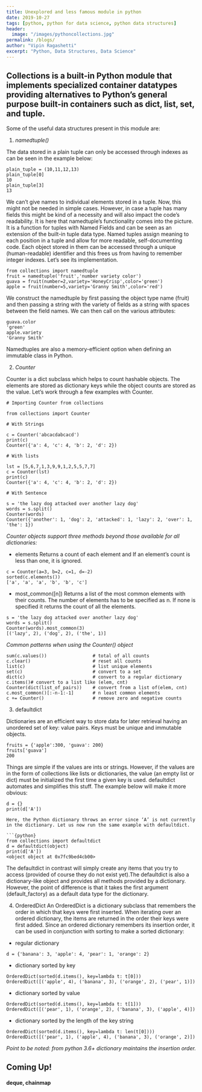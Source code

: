 ```yaml
---
title: Unexplored and less famous module in python
date: 2019-10-27
tags: [python, python for data science, python data structures]
header:
  image: "/images/pythoncollections.jpg"
permalink: /blogs/
author: "Vipin Ragashetti"
excerpt: "Python, Data Structures, Data Science"
---
```


## Collections is a built-in Python module that implements specialized container datatypes providing alternatives to Python’s general purpose built-in containers such as dict, list, set, and tuple.

Some of the useful data structures present in this module are:

1. *namedtuple()*

The data stored in a plain tuple can only be accessed through indexes as can be seen in the example below:

```{python}
plain_tuple = (10,11,12,13)
plain_tuple[0]
10
plain_tuple[3]
13
```

We can’t give names to individual elements stored in a tuple. Now, this might not be needed in simple cases. However, in case a tuple has many fields this might be kind of a necessity and will also impact the code’s readability.
It is here that namedtuple’s functionality comes into the picture. It is a function for tuples with Named Fields and can be seen as an extension of the built-in tuple data type. Named tuples assign meaning to each position in a tuple and allow for more readable, self-documenting code. Each object stored in them can be accessed through a unique (human-readable) identifier and this frees us from having to remember integer indexes. Let’s see its implementation.

```{python}
from collections import namedtuple
fruit = namedtuple('fruit','number variety color')
guava = fruit(number=2,variety='HoneyCrisp',color='green')
apple = fruit(number=5,variety='Granny Smith',color='red')
```

We construct the namedtuple by first passing the object type name (fruit) and then passing a string with the variety of fields as a string with spaces between the field names. We can then call on the various attributes:

```{python}
guava.color
'green'
apple.variety
'Granny Smith'
```

Namedtuples are also a memory-efficient option when defining an immutable class in Python.

2. *Counter*

Counter is a dict subclass which helps to count hashable objects. The elements are stored as dictionary keys while the object counts are stored as the value. Let’s work through a few examples with Counter.

```{python}
# Importing Counter from collections

from collections import Counter

# With Strings

c = Counter('abcacdabcacd')
print(c)
Counter({'a': 4, 'c': 4, 'b': 2, 'd': 2})

# With lists

lst = [5,6,7,1,3,9,9,1,2,5,5,7,7]
c = Counter(lst)
print(c)
Counter({'a': 4, 'c': 4, 'b': 2, 'd': 2})

# With Sentence

s = 'the lazy dog attacked over another lazy dog'
words = s.split()
Counter(words)
Counter({'another': 1, 'dog': 2, 'attacked': 1, 'lazy': 2, 'over': 1, 'the': 1})
```

*Counter objects support three methods beyond those available for all dictionaries:*

+ elements
Returns a count of each element and If an element’s count is less than one, it is ignored.

```{python}
c = Counter(a=3, b=2, c=1, d=-2)
sorted(c.elements())
['a', 'a', 'a', 'b', 'b', 'c']
```

+ most_common([n])
Returns a list of the most common elements with their counts. The number of elements has to be specified as n. If none is specified it returns the count of all the elements.

```{python}
s = 'the lazy dog attacked over another lazy dog'
words = s.split()
Counter(words).most_common(3)
[('lazy', 2), ('dog', 2), ('the', 1)]
```

*Common patterns when using the Counter() object*

```{python}
sum(c.values())                 # total of all counts
c.clear()                       # reset all counts
list(c)                         # list unique elements
set(c)                          # convert to a set
dict(c)                         # convert to a regular dictionary c.items()# convert to a list like (elem, cnt)
Counter(dict(list_of_pairs))    # convert from a list of(elem, cnt)
c.most_common()[:-n-1:-1]       # n least common elements
c += Counter()                  # remove zero and negative counts
```

3. defaultdict

Dictionaries are an efficient way to store data for later retrieval having an unordered set of key: value pairs. Keys must be unique and immutable objects.

```{python}
fruits = {'apple':300, 'guava': 200}
fruits['guava']
200
```

Things are simple if the values are ints or strings. However, if the values are in the form of collections like lists or dictionaries, the value (an empty list or dict) must be initialized the first time a given key is used. defaultdict automates and simplifies this stuff. The example below will make it more obvious:

```{python}
d = {}
print(d['A'])

Here, the Python dictionary throws an error since ‘A’ is not currently in the dictionary. Let us now run the same example with defaultdict.

```{python}
from collections import defaultdict
d = defaultdict(object)
print(d['A'])
<object object at 0x7fc9bed4cb00>
```

The defaultdict in contrast will simply create any items that you try to access (provided of course they do not exist yet).The defaultdict is also a dictionary-like object and provides all methods provided by a dictionary. However, the point of difference is that it takes the first argument (default_factory) as a default data type for the dictionary.

4. OrderedDict
An OrderedDict is a dictionary subclass that remembers the order in which that keys were first inserted. When iterating over an ordered dictionary, the items are returned in the order their keys were first added. Since an ordered dictionary remembers its insertion order, it can be used in conjunction with sorting to make a sorted dictionary:

+ regular dictionary

```{python}
d = {'banana': 3, 'apple': 4, 'pear': 1, 'orange': 2}
```

+ dictionary sorted by key

```{python}
OrderedDict(sorted(d.items(), key=lambda t: t[0]))
OrderedDict([('apple', 4), ('banana', 3), ('orange', 2), ('pear', 1)])
```

+ dictionary sorted by value

```{python}
OrderedDict(sorted(d.items(), key=lambda t: t[1]))
OrderedDict([('pear', 1), ('orange', 2), ('banana', 3), ('apple', 4)])
```

+ dictionary sorted by the length of the key string

```{python}
OrderedDict(sorted(d.items(), key=lambda t: len(t[0])))
OrderedDict([('pear', 1), ('apple', 4), ('banana', 3), ('orange', 2)])
```

*Point to be noted: from python 3.6+ dictionary maintains the insertion order.*


## Coming Up!

#### deque, chainmap
